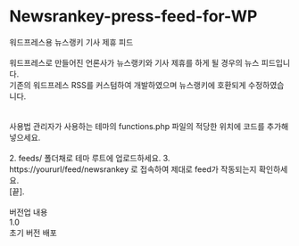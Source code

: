 # Newsrankey-press-feed-for-WP
워드프레스용 뉴스랭키 기사 제휴 피드<br />
<br />
워드프레스로 만들어진 언론사가 뉴스랭키와 기사 제휴를 하게 될 경우의 뉴스 피드입니다.<br />
기존의 워드프레스 RSS를 커스텀하여 개발하였으며 뉴스랭키에 호환되게 수정하였습니다.<br />
<br />
<br />
사용법
관리자가 사용하는 테마의 functions.php 파일의 적당한 위치에 코드를 추가해 넣으세요.<br />
<br />
2. feeds/ 폴더채로 테마 루트에 업로드하세요.
3. https://yoururl/feed/newsrankey 로 접속하여 제대로 feed가 작동되는지 확인하세요.<br />
[끝].<br /><br /> 
버전업 내용<br />
1.0<br />
초기 버전 배포
